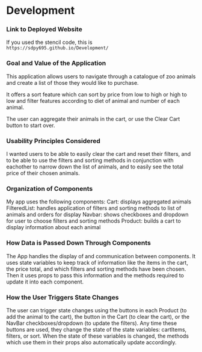 # Development

### Link to Deployed Website
If you used the stencil code, this is `https://sdpy695.github.io/Development/`

### Goal and Value of the Application
This application allows users to navigate through a catalogue of zoo animals and create a list of those they would like to purchase.

It offers a sort feature which can sort by price from low to high or high to low and filter features according to diet of animal and number of each animal. 

The user can aggregate their animals in the cart, or use the Clear Cart button to start over. 

### Usability Principles Considered
I wanted users to be able to easily clear the cart and reset their filters, and to be able to use the filters and sorting methods in conjunction with eachother to narrow down the list of animals, and to easily see the total price of their chosen animals. 

### Organization of Components
My app uses the following components: 
    Cart: displays aggregated animals
    FilteredList: handles application of filters and sorting methods to list of animals and orders for display
    Navbar: shows checkboxes and dropdown for user to choose filters and sorting methods 
    Product: builds a cart to display information about each animal

### How Data is Passed Down Through Components
The App handles the display of and communication between components. It uses state variables to keep track of information like the items in the cart, the price total, and which filters and sorting methods have been chosen. Then it uses props to pass this information and the methods required to update it into each component. 

### How the User Triggers State Changes
The user can trigger state changes using the buttons in each Product (to add the animal to the cart), the button in the Cart (to clear the cart), or the NavBar checkboxes/dropdown (to update the filters). Any time these buttons are used, they change the state of the state variables: cartItems, filters, or sort. When the state of these variables is changed, the methods which use them in their props also automatically update accordingly.
